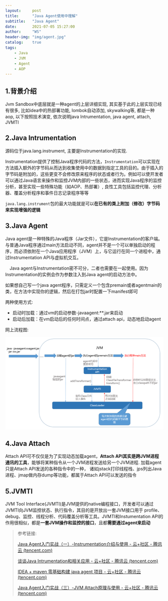 ```yaml
---
layout:     post
title:      "Java Agent使用中理解"
subtitle:   "Java Agent"
date:       2021-07-05 15:27:00
author:     "WS"
header-img: "img/agent.jpg"
catalog:    true
tags:
    - Java
    - JVM
    - Agent
    - AOP
---
```


## 1.背景介绍

  Jvm Sandbox中底层就是一种agent的上层详细实现, 其实基于此的上层实现已经有很多, 比如idea中的热部署功能, lombok自动添加, skywalking等, 都是一种aop, 以下按照技术演变, 依次说明java Intrumentation, java agent, attach, JVMTI

## 2.Java Intrumentation

  源码位于java.lang.instrument, 主要是Instrumentation的实现.

   Instrumentation提供了控制Java程序代码的方法，`Instrumentation`可以实现在方法插入额外的字节码从而达到收集使用中的数据到指定工具的目的。由于插入的字节码是附加的，这些更变不会修改原来程序的状态或者行为。例如可以使开发者可以通过Java语言来操作和监控JVM内部的一些状态，进而实现Java程序的监控分析，甚至实现一些特殊功能（如AOP、热部署）, 良性工具包括监控代理、分析器、覆盖分析程序和事件日志记录程序等等

`java.lang.instrument`包的最大功能就是可以**在已有的类上附加（修改）字节码来实现增强的逻辑**

## 3.Java Agent

  Java agent是一种特殊的Java程序（Jar文件），它是Instrumentation的客户端。与普通Java程序通过main方法启动不同，agent并不是一个可以单独启动的程序，而必须依附在一个Java应用程序（JVM）上，与它运行在同一个进程中，通过Instrumentation API与虚拟机交互。

 Java agent与Instrumentation密不可分，二者也需要在一起使用。因为Instrumentation的实例会作为参数注入到Java agent的启动方法中。

  如果想自己写一个java agent程序，只需定义一个包含premain或者agentmain的类，在方法中实现你的逻辑，然后在打包jar时配置一下manifest即可

两种使用方式:

- 启动时加载：通过vm的启动参数-javaagent:**.jar来启动
- 启动后加载：在vm启动后的任何时间点，通过attach api，动态地启动agent 

网上流程图:

![javascript](/img/agent.png)

## 4.Java Attach

  Attach API可不仅仅是为了实现动态加载agent，**Attach API其实是跨JVM进程通讯的工具**，能够将某种指令从一个JVM进程发送给另一个JVM进程. 加载agent只是Attach API发送的各种指令中的一种， 诸如jstack打印线程栈、jps列出Java进程、jmap做内存dump等功能，都属于Attach API可以发送的指令

## 5.JVMTI

  JVM Tool Interface(JVMTI)是JVM提供的native编程接口，开发者可以通过JVMTI向JVM监控状态、执行指令，其目的是开放出一套JVM接口用于 profile、debug、监控、线程分析、代码覆盖分析等工具。JVMTI和Instumentation API的作用很相似，都是**一套JVM操作和监控的接口**，且都**需要通过agent来启动**



> 参考链接:
>
> [Java Agent入门实战（一）-Instrumentation介绍与使用 - 云+社区 - 腾讯云 (tencent.com)](https://cloud.tencent.com/developer/article/1580382)
>
> [谈谈Java Intrumentation和相关应用 - 云+社区 - 腾讯云 (tencent.com)](https://cloud.tencent.com/developer/article/1633977?from=article.detail.1580382)
>
> [IDEA + maven 零基础构建 java agent 项目 - 云+社区 - 腾讯云 (tencent.com)](https://cloud.tencent.com/developer/article/1602018?from=article.detail.1580382)
>
> [Java Agent入门实战（三）-JVM Attach原理与使用 - 云+社区 - 腾讯云 (tencent.com)](https://cloud.tencent.com/developer/article/1574129?from=article.detail.1580382)
>
> 
